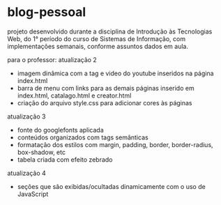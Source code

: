 # blog-pessoal
projeto desenvolvido durante a disciplina de Introdução às Tecnologias Web, do 1° período do curso de Sistemas de Informação, com implementações semanais, conforme assuntos dados em aula.

para o professor:
atualização 2 
  - imagem dinâmica com a tag <picture> e video do youtube inseridos na página index.html
  - barra de menu com links para as demais páginas inserido em index.html, catalago.html e creator.html
  - criação do arquivo style.css para adicionar cores às páginas
  
 atualização 3
  - fonte do googlefonts aplicada
  - conteúdos organizados com tags semânticas
  - formatação dos estilos com margin, padding, border, border-radius, box-shadow, etc
  - tabela criada com efeito zebrado
  
atualização 4
  - seções que são exibidas/ocultadas dinamicamente com o uso de JavaScript
